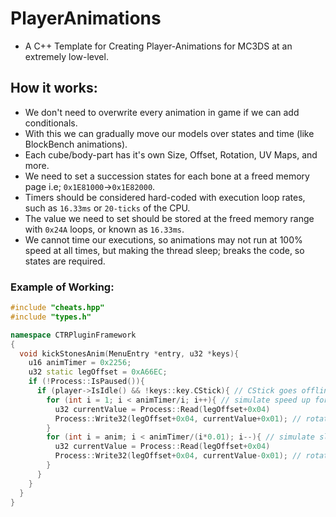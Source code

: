 # PlayerAnimations
- A C++ Template for Creating Player-Animations for MC3DS at an extremely low-level.

## How it works:
- We don't need to overwrite every animation in game if we can add conditionals.
- With this we can gradually move our models over states and time (like BlockBench animations).
- Each cube/body-part has it's own Size, Offset, Rotation, UV Maps, and more.
- We need to set a succession states for each bone at a freed memory page i.e; `0x1E81000`->`0x1E82000`.
- Timers should be considered hard-coded with execution loop rates, such as `16.33ms` or `20-ticks` of the CPU.
- The value we need to set should be stored at the freed memory range with `0x24A` loops, or known as `16.33ms`.
- We cannot time our executions, so animations may not run at 100% speed at all times, but making the thread sleep; breaks the code, so states are required.
### Example of Working:
```cpp
#include "cheats.hpp"
#include "types.h"

namespace CTRPluginFramework
{
  void kickStonesAnim(MenuEntry *entry, u32 *keys){
    u16 animTimer = 0x2256;
    u32 static legOffset = 0xA66EC;
    if (!Process::IsPaused()){
      if (player->IsIdle() && !keys::key.CStick){ // CStick goes offline if player goes offline for ~5min
        for (int i = 1; i < animTimer/i; i++){ // simulate speed up for kicking up
          u32 currentValue = Process::Read(legOffset+0x04)
          Process::Write32(legOffset+0x04, currentValue+0x01); // rotation offset on axis.z
        }
        for (int i = anim; i < animTimer/(i*0.01); i--){ // simulate slow down up for bringing back down
          u32 currentValue = Process::Read(legOffset+0x04)
          Process::Write32(legOffset+0x04, currentValue-0x01); // rotation offset on axis.z
        }
      }
    }
  }
}
```
